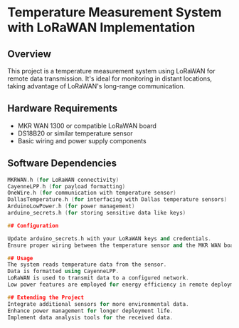# Temperature Measurement System with LoRaWAN Implementation

## Overview
This project is a temperature measurement system using LoRaWAN for remote data transmission. It's ideal for monitoring in distant locations, taking advantage of LoRaWAN's long-range communication.

## Hardware Requirements
- MKR WAN 1300 or compatible LoRaWAN board
- DS18B20 or similar temperature sensor
- Basic wiring and power supply components

## Software Dependencies
```cpp
MKRWAN.h (for LoRaWAN connectivity)
CayenneLPP.h (for payload formatting)
OneWire.h (for communication with temperature sensor)
DallasTemperature.h (for interfacing with Dallas temperature sensors)
ArduinoLowPower.h (for power management)
arduino_secrets.h (for storing sensitive data like keys)

## Configuration

Update arduino_secrets.h with your LoRaWAN keys and credentials.
Ensure proper wiring between the temperature sensor and the MKR WAN board.

## Usage
The system reads temperature data from the sensor.
Data is formatted using CayenneLPP.
LoRaWAN is used to transmit data to a configured network.
Low power features are employed for energy efficiency in remote deployments.

## Extending the Project
Integrate additional sensors for more environmental data.
Enhance power management for longer deployment life.
Implement data analysis tools for the received data.
